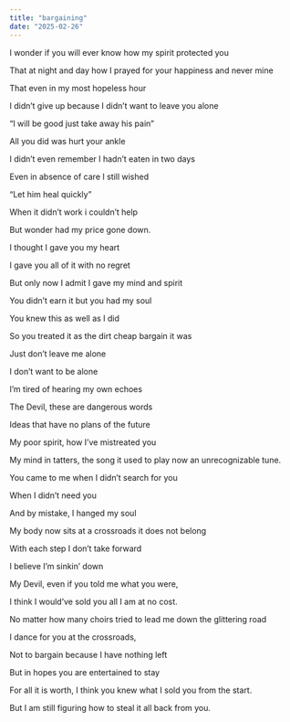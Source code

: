 ```yaml
---
title: "bargaining"
date: "2025-02-26"
---
```


I wonder if you will ever know how my spirit protected you

That at night and day how I prayed for your happiness and never mine

That even in my most hopeless hour

I didn’t give up because I didn’t want to leave you alone

“I will be good just take away his pain”

All you did was hurt your ankle

I didn’t even remember I hadn’t eaten in two days

Even in absence of care I still wished

“Let him heal quickly”

When it didn’t work i couldn’t help 

But wonder had my price gone down.

I thought I gave you my heart

I gave you all of it with no regret

But only now I admit I gave my mind and spirit

You didn’t earn it but you had my soul

You knew this as well as I did

So you treated it as the dirt cheap bargain it was

Just don’t leave me alone

I don’t want to be alone 

I’m tired of hearing my own echoes

The Devil, these are dangerous words

Ideas that have no plans of the future

My poor spirit, how I’ve mistreated you

My mind in tatters, the song it used to play now an unrecognizable tune.

You came to me when I didn’t search for you

When I didn’t need you

And by mistake, I hanged my soul

My body now sits at a crossroads it does not belong

With each step I don’t take forward

I believe I’m sinkin’ down

My Devil, even if you told me what you were,

I think I would’ve sold you all I am at no cost.

No matter how many choirs tried to lead me down the glittering road

I dance for you at the crossroads,

Not to bargain because I have nothing left

But in hopes you are entertained to stay

For all it is worth, I think you knew what I sold you from the start.

But I am still figuring how to steal it all back from you.